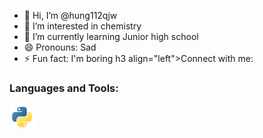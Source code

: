 - 👋 Hi, I’m @hung112qjw
- 👀 I’m interested in chemistry 
- 🌱 I’m currently learning Junior high school 
- 😄 Pronouns: Sad
- ⚡ Fun fact: I'm boring
h3 align="left">Connect with me:</h3>
<p align="left">
</p>

<h3 align="left">Languages and Tools:</h3>
<p align="left"> <a href="https://www.python.org" target="_blank" rel="noreferrer"> <img src="https://raw.githubusercontent.com/devicons/devicon/master/icons/python/python-original.svg" alt="python" width="40" height="40"/> </a> </p>
<!---
hung112qjw/hung112qjw is a ✨ special ✨ repository because its `README.md` (this file) appears on your GitHub profile.
You can click the Preview link to take a look at your changes.
--->
